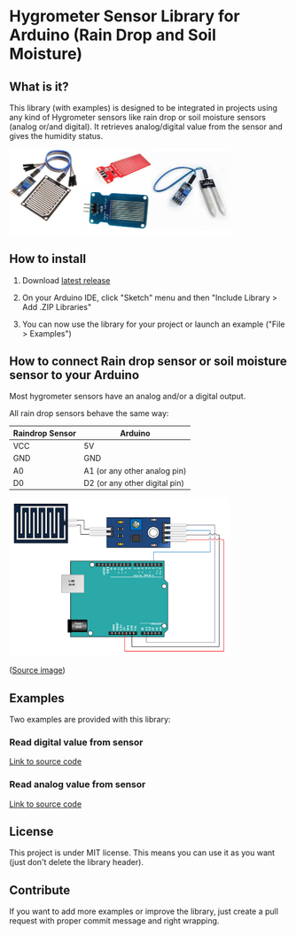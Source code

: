# Hygrometer Sensor Library for Arduino (Rain Drop and Soil Moisture)

## What is it?

This library (with examples) is designed to be integrated in projects using any kind of Hygrometer sensors like rain drop or soil moisture sensors (analog or/and digital).
It retrieves analog/digital value from the sensor and gives the humidity status.

<img src="device.png" width="400">


## How to install

1) Download <a target="_blank" href="https://github.com/QuentinCG/Arduino-Hygrometer-Sensor-Library/releases/download/1.0.0/HygrometerSensor_v2_0_0.zip">latest release</a>

2) On your Arduino IDE, click "Sketch" menu and then "Include Library > Add .ZIP Libraries"

3) You can now use the library for your project or launch an example ("File > Examples")


## How to connect Rain drop sensor or soil moisture sensor to your Arduino

Most hygrometer sensors have an analog and/or a digital output.

All rain drop sensors behave the same way:

Raindrop Sensor  | Arduino
-------- |  --------
VCC      | 5V
GND      | GND
A0       | A1 (or any other analog pin)
D0       | D2 (or any other digital pin)

<img src="schematics.png" width="400">

(<a target="_blank" href="http://henrysbench.capnfatz.com/henrys-bench/arduino-sensors-and-input/arduino-rain-sensor-module-guide-and-tutorial/">Source image</a>)


## Examples

Two examples are provided with this library:

### Read digital value from sensor
<a target="_blank" href="https://github.com/QuentinCG/Arduino-Hygrometer-Sensor-Library/blob/master/HygrometerSensor/examples/DigitalHygrometer/DigitalHygrometer.ino">Link to source code</a>

### Read analog value from sensor
<a target="_blank" href="https://github.com/QuentinCG/Arduino-Hygrometerp-Sensor-Library/blob/master/HygrometerSensor/examples/AnalogHygrometer/AnalogHygrometer.ino">Link to source code</a>


## License

This project is under MIT license. This means you can use it as you want (just don't delete the library header).


## Contribute

If you want to add more examples or improve the library, just create a pull request with proper commit message and right wrapping.